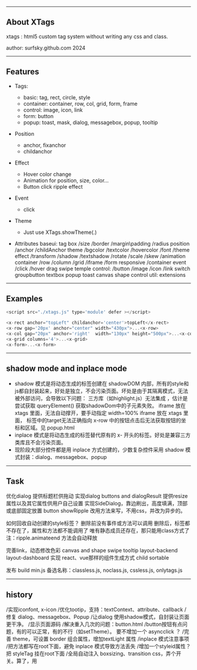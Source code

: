 -----------------------------------------------------
About XTags
-----------------------------------------------------
xtags : html5 custom tag system without writing any css and class.

author: surfsky.github.com 2024


-----------------------------------------------------
Features
-----------------------------------------------------
- Tags: 
    - basic: tag, rect, circle, style
    - container: container, row, col, grid, form, frame
    - control: image, icon, link
    - form: button
    - popup: toast, mask, dialog, messagebox, popup, tooltip

- Position
    - anchor, fixanchor
    - childanchor

- Effect
    - Hover color change
    - Animation for position, size, color...
    - Button click ripple effect

- Event
    - click

- Theme
    - Just use XTags.showTheme(.)

- Attributes
    baseui: 
        tag
            box
                /size
                /border
                /margin\padding
                /radius
            position
                /anchor
                /childAnchor
            theme
                /bgcolor
                /textcolor
                /hovercolor
                /font
                /theme
            effect
                /transform
                /shadow
                /textshadow
                /rotate
                /scale
                /skew
                /animation
        container
            /row
            /column
            /grid
            /iframe
            /form responsive
            /container
        event
            /click
            /hover
            drag
            swipe
        temple
    control:
        /button
        /image
        /icon
        /link
        switch
        groupbutton
        textbox
        popup
        toast
    canvas
        shape
        control
    util:
        extensions



-----------------------------------------------------
Examples
-----------------------------------------------------
``` js
<script src="./xtags.js" type='module' defer ></script>

<x-rect anchor="topLeft" childanchor='center'>topLeft</x-rect>
<x-row gap='20px' anchor="center" width="430px">...<x-row>
<x-col gap="20px" anchor='right'  width="130px" height="500px">...<x-col>
<x-grid columns='4'>...<x-grid>
<x-form>...<x-form>
```



-----------------------------------------------------
shadow mode and inplace mode
-----------------------------------------------------
    
- shadow 模式是将动态生成的标签创建在 shadowDOM 内部，所有的style和js都自封装起来，好处是独立，不会污染页面。坏处是由于其隔离模式，无法被外部访问，会导致以下问题：
    三方库（如highlight.js）无法集成 ，估计是尝试获取 queryElement() 获取shadowDom中的子元素失败。
    iframe 放在 xtags 里面，无法自动撑开，要手动指定 width=100%
    iframe 放在 xtags 里面，<a> 标签中的target无法正确指向
    x-row 中的按钮点击后无法获取按钮的坐标和区域。见 popup.html
- inplace 模式是将动态生成的标签替代原有的 x- 开头的标签。好处是兼容三方类库且不会污染页面。
- 现阶段大部分控件都是用 inplace 方式创建的，少数复杂控件采用 shadow 模式封装：dialog、messagebox、popup


-----------------------------------------------------
Task
-----------------------------------------------------
优化dialog
    提供标题栏供拖动
    实现dialog buttons and dialogResult
    提供resize属性以及其它属性供用户自己设置
实现SideDialog，靠边刷出，高度填满，顶部或底部固定放置
button showRipple 改用方法来写，不用css，并改为异步的。

如何回收自动创建的style标签？
    删除前没有事件或方法可以调用
    删除后，标签都不存在了，属性和方法都不能调用了
    唯有静态成员还存在，那只能用class方式了
    注：ripple.animateend 方法会自动释放

完善link，动态修改色彩
canvas and shape
swipe
tooltip
layout-backend
layout-dashboard
实现 react、vue那样的组件生成方式
child sortable


发布
    build min.js
    备选名称：classless.js, noclass.js, cssless.js, onlytags.js




-----------------------------------------------------
history
-----------------------------------------------------
/实现iconfont, x-icon
/优化tootip，支持：textContext、attribute、callback
/修复 dialog、messagebox、Popup
/让dialog 使用shadow模式，自封装让页面更干净。
/显示页面源码
/解决重入几次的问题：button.html
/button按钮有点问题，有的可以正常，有的不行（如setTheme）。 要不增加一个 asyncclick ？
/完善 theme，可设置 border 组合属性，增加textLight 属性
/inplace 模式注意事项
    /把方法都写在root下面，避免 inplace 模式导致方法丢失
    /增加一个styleid属性？把 styleTag 挂在root下面
/全局自动注入 boxsizing、transition css，弄个开关。算了，用<style>标签吧，让用户自己设置。
/toast 的 style 需要回收，算了，不设置row 的 gap属性了。
/修复 Theme     遍历节点，setTheme方法丢失了，看是否把这个方法附在root下面
/fixanchor 固定在页面，不跟随父节点
/修复 Toast
/测试原地替换dom方式，而不是在shadow中创建，以避免shadow导致的隔离影响
    思路
        提供属性 render = Shadow | Body
        对于自己的样式控制，直接写没关系
        对于子类的渲染，需要给一个guid，并输出对应的 style 标签
    逐步修正。主要是查 shadowRoot
        /Style       需提供全局 box-sizing 模式，全屏设置，1em设置，响应容器设置
        /Link       按钮无法显示
        /Rectangle   点击动画
        /Circle      中间的圆显示不正常
        /Image
        /Icon
        /Button
        /Row       影响属性 gap
        /Column    影响属性 gap
        /Form
        /Mask
/实现 Container   响应式布局
/button 继承至 tag，且生成 <button> 标签
/按钮文字不可选择 user-select: none
/Button long time execute
/drag - dialog
/animation: Tag.animate(...)
/dragable
/resizable
/messagebox
/dialog
/unique id 对于动态创建的控件，自动生成一个唯一性ID，或者不用也行，用this.root 保存吧。
/layout-form
/弄个虚拟基类Tag，实现所有css
    Rect、Circle，butten
    Style、
    row、col，grid
/删除this.shadow，直接用 this.shadowRoot
/尝试用grid布局来写index.html
/Link hover、visited color
/Mask
/注入全局样式。或弄一个全局配置标签。
/x-img 也可以考虑支持icon，命名方式如：theme-iconname.xxx
/用 ITheme 接口改造 Rect，算了用约定吧
/用 Toast.show() 静态方法来展示 Toast
/image
/重构类库结构：base、baseui、control、util...
/Rect.fix -> anchor

